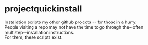 # projectquickinstall

Installation scripts my other github projects -- for those in a hurry.
\
People visiting a repo may not have the time to go through the--often multistep--installation instructions.
\
For them, these scripts exist.
